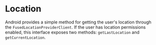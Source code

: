 # Location

Android provides a simple method for getting the user's location through the `FusedLocationProviderClient`. If the user has location permissions enabled, this interface exposes two methods: `getLastLocation` and `getCurrentLocation`.

